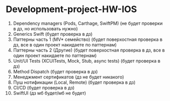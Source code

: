 # Development-project-HW-IOS
1. Dependency managers (Pods, Carthage, SwiftPM) (не будет проверки в дз, но использовать нужно)
2. Generics Swift (будет проверка в дз)
3. Паттерны часть 1 (MV* семейство) (будет поверхостная проверка в дз, все в один проект накидаете по паттернам)
4. Паттерны часть 2 (Другие) (будет поверхостная проверка в дз, все в один проект накидаете по паттернам)
5. Unit/UI Tests (XCUITests, Mock, Stub, async tests) (будет проверка в дз)
6. Method Dispatch (будет проверка в дз)
7. Менеджмент сертификатов (дз не будет никакого)
8. Пуш нотификации (Local, Remote)  (будет проверка в дз)
9. CI/CD (будет проверка в дз)
10. SwiftUI (дз мб будет/мб не будет)
